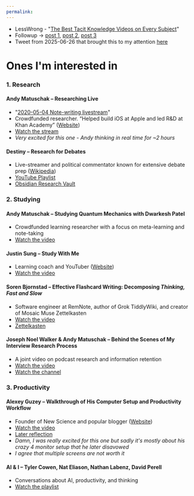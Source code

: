 ```yaml
---
permalink: 
---
```


- LessWrong - "[The Best Tacit Knowledge Videos on Every Subject](https://www.lesswrong.com/posts/SXJGSPeQWbACveJhs/the-best-tacit-knowledge-videos-on-every-subject)"
- Followup → [post 1](https://parconley.substack.com/p/new-tacit-knowledge-videos-april), [post 2](https://parconley.substack.com/p/new-tacit-knowledge-videos-mayaugust), [post 3](https://parconley.substack.com/p/new-tacit-knowledge-videos-3)
- Tweet from 2025-06-26 that brought this to my attention [here](https://x.com/parconley/status/1938340657690775555)
# Ones I'm interested in
### 1. Research

#### Andy Matuschak – Researching Live  
- "[2020-05-04 Note-writing livestream](https://www.youtube.com/watch?v=DGcs4tyey18)"
- Crowdfunded researcher. “Helped build iOS at Apple and led R&D at Khan Academy” ([Website](https://andymatuschak.org/))  
- [Watch the stream](https://youtu.be/DGcs4tyey18?si=ymarQW6n15EeFpjd)
- *Very excited for this one - Andy thinking in real time for ~2 hours*
#### Destiny – Research for Debates  
- Live-streamer and political commentator known for extensive debate prep ([Wikipedia](https://en.wikipedia.org/wiki/Destiny_$begin:math:text$streamer$end:math:text$))  
- [YouTube Playlist](https://www.youtube.com/playlist?list=PLdAZsbpWCH4N8SlRuNG7zNzltk5Lk17v5)  
- [Obsidian Research Vault](https://publish.obsidian.md/destiny)
### 2. Studying
#### Andy Matuschak – Studying Quantum Mechanics with Dwarkesh Patel  
- Crowdfunded learning researcher with a focus on meta-learning and note-taking  
- [Watch the video](https://www.youtube.com/watch?v=OFuu4pesKf0&pp=ygUOYW5keSBtYXR1c2NoYWs%3D)
#### Justin Sung – Study With Me  
- Learning coach and YouTuber ([Website](https://icanstudy.com/))  
- [Watch the video](https://www.youtube.com/watch?v=5JJnBuTQahs)
#### Soren Bjornstad – Effective Flashcard Writing: Decomposing *Thinking, Fast and Slow*  
- Software engineer at RemNote, author of Grok TiddlyWiki, and creator of Mosaic Muse Zettelkasten  
- [Watch the video](https://youtu.be/YTVkseFNb2M)  
- [Zettelkasten](https://zettelkasten.sorenbjornstad.com/)
#### Joseph Noel Walker & Andy Matuschak – Behind the Scenes of My Interview Research Process  
- A joint video on podcast research and information retention  
- [Watch the video](https://www.youtube.com/watch?v=QTI69kKeaC4)
- [Watch the channel](https://www.youtube.com/@PhDVlog777)
### 3. Productivity
#### Alexey Guzey – Walkthrough of His Computer Setup and Productivity Workflow  
- Founder of New Science and popular blogger ([Website](https://guzey.com/))  
- [Watch the video](https://www.youtube.com/watch?v=CDzb20mBL5Y)  
- [Later reflection](https://guzey.com/2022-lessons/)
- *Damn, I was really excited for this one but sadly it's mostly about his crazy 4 monitor setup that he later disavowed*
- *I agree that multiple screens are not worth it*
#### AI & I – Tyler Cowen, Nat Eliason, Nathan Labenz, David Perell  
- Conversations about AI, productivity, and thinking  
- [Watch the playlist](https://www.youtube.com/playlist?list=PLuMcoKK9mKgHtW_o9h5sGO2vXrffKHwJL)